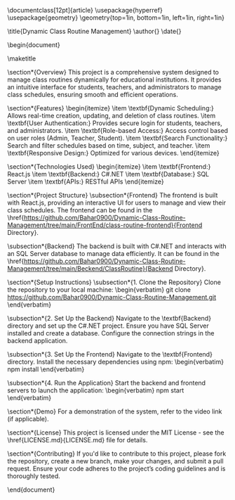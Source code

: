 \documentclass[12pt]{article}
\usepackage{hyperref}
\usepackage{geometry}
\geometry{top=1in, bottom=1in, left=1in, right=1in}

\title{Dynamic Class Routine Management}
\author{}
\date{}

\begin{document}

\maketitle

\section*{Overview}
This project is a comprehensive system designed to manage class routines dynamically for educational institutions. It provides an intuitive interface for students, teachers, and administrators to manage class schedules, ensuring smooth and efficient operations.

\section*{Features}
\begin{itemize}
    \item \textbf{Dynamic Scheduling:} Allows real-time creation, updating, and deletion of class routines.
    \item \textbf{User Authentication:} Provides secure login for students, teachers, and administrators.
    \item \textbf{Role-based Access:} Access control based on user roles (Admin, Teacher, Student).
    \item \textbf{Search Functionality:} Search and filter schedules based on time, subject, and teacher.
    \item \textbf{Responsive Design:} Optimized for various devices.
\end{itemize}

\section*{Technologies Used}
\begin{itemize}
    \item \textbf{Frontend:} React.js
    \item \textbf{Backend:} C#.NET
    \item \textbf{Database:} SQL Server
    \item \textbf{APIs:} RESTful APIs
\end{itemize}

\section*{Project Structure}
\subsection*{Frontend}
The frontend is built with React.js, providing an interactive UI for users to manage and view their class schedules. The frontend can be found in the \href{https://github.com/Bahar0900/Dynamic-Class-Routine-Management/tree/main/FrontEnd/class-routine-frontend}{Frontend Directory}.

\subsection*{Backend}
The backend is built with C#.NET and interacts with an SQL Server database to manage data efficiently. It can be found in the \href{https://github.com/Bahar0900/Dynamic-Class-Routine-Management/tree/main/Beckend/ClassRoutine}{Backend Directory}.

\section*{Setup Instructions}
\subsection*{1. Clone the Repository}
Clone the repository to your local machine:
\begin{verbatim}
git clone https://github.com/Bahar0900/Dynamic-Class-Routine-Management.git
\end{verbatim}

\subsection*{2. Set Up the Backend}
Navigate to the \textbf{Backend} directory and set up the C#.NET project. Ensure you have SQL Server installed and create a database. Configure the connection strings in the backend application.

\subsection*{3. Set Up the Frontend}
Navigate to the \textbf{Frontend} directory. Install the necessary dependencies using npm:
\begin{verbatim}
npm install
\end{verbatim}

\subsection*{4. Run the Application}
Start the backend and frontend servers to launch the application:
\begin{verbatim}
npm start
\end{verbatim}

\section*{Demo}
For a demonstration of the system, refer to the video link (if applicable).

\section*{License}
This project is licensed under the MIT License - see the \href{LICENSE.md}{LICENSE.md} file for details.

\section*{Contributing}
If you'd like to contribute to this project, please fork the repository, create a new branch, make your changes, and submit a pull request. Ensure your code adheres to the project’s coding guidelines and is thoroughly tested.

\end{document}
